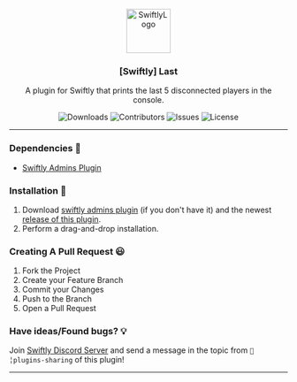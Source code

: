 <p align="center">
  <a href="https://github.com/swiftly-solution/swiftly_last">
    <img src="https://cdn.swiftlycs2.net/swiftly-logo.png" alt="SwiftlyLogo" width="80" height="80">
  </a>

  <h3 align="center">[Swiftly] Last</h3>

  <p align="center">
    A plugin for Swiftly that prints the last 5 disconnected players in the console.
    <br/>
  </p>
</p>

<p align="center">
  <img src="https://img.shields.io/github/downloads/swiftly-solution/swiftly_last/total" alt="Downloads"> 
  <img src="https://img.shields.io/github/contributors/swiftly-solution/swiftly_last?color=dark-green" alt="Contributors">
  <img src="https://img.shields.io/github/issues/swiftly-solution/swiftly_last" alt="Issues">
  <img src="https://img.shields.io/github/license/swiftly-solution/swiftly_last" alt="License">
</p>

---

### Dependencies 📃

- [Swiftly Admins Plugin](https://github.com/swiftly-solution/swiftly_admins)

### Installation 👀

1. Download [swiftly admins plugin](https://github.com/swiftly-solution/swiftly_admins) (if you don't have it) and the newest [release of this plugin](https://github.com/swiftly-solution/swiftly_last/releases).
2. Perform a drag-and-drop installation.

### Creating A Pull Request 😃

1. Fork the Project
2. Create your Feature Branch
3. Commit your Changes
4. Push to the Branch
5. Open a Pull Request

### Have ideas/Found bugs? 💡
Join [Swiftly Discord Server](https://swiftlycs2.net/discord) and send a message in the topic from `📕╎plugins-sharing` of this plugin!

---
